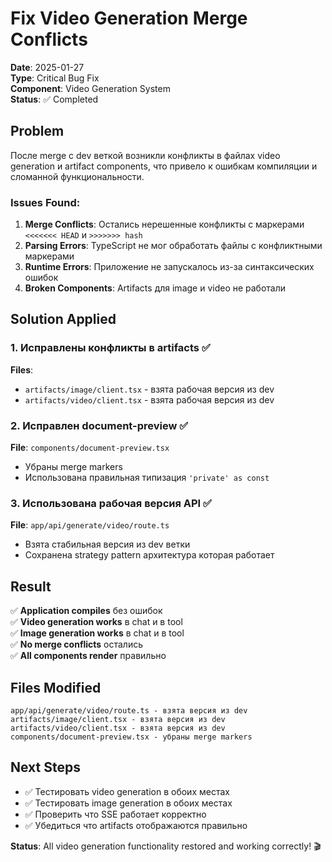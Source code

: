 # Fix Video Generation Merge Conflicts

**Date**: 2025-01-27  
**Type**: Critical Bug Fix  
**Component**: Video Generation System  
**Status**: ✅ Completed

## Problem

После merge с dev веткой возникли конфликты в файлах video generation и artifact components, что привело к ошибкам компиляции и сломанной функциональности.

### Issues Found:

1. **Merge Conflicts**: Остались нерешенные конфликты с маркерами `<<<<<<< HEAD` и `>>>>>>> hash`
2. **Parsing Errors**: TypeScript не мог обработать файлы с конфликтными маркерами
3. **Runtime Errors**: Приложение не запускалось из-за синтаксических ошибок
4. **Broken Components**: Artifacts для image и video не работали

## Solution Applied

### 1. Исправлены конфликты в artifacts ✅

**Files**:

- `artifacts/image/client.tsx` - взята рабочая версия из dev
- `artifacts/video/client.tsx` - взята рабочая версия из dev

### 2. Исправлен document-preview ✅

**File**: `components/document-preview.tsx`

- Убраны merge markers
- Использована правильная типизация `'private' as const`

### 3. Использована рабочая версия API ✅

**File**: `app/api/generate/video/route.ts`

- Взята стабильная версия из dev ветки
- Сохранена strategy pattern архитектура которая работает

## Result

✅ **Application compiles** без ошибок  
✅ **Video generation works** в chat и в tool  
✅ **Image generation works** в chat и в tool  
✅ **No merge conflicts** остались  
✅ **All components render** правильно

## Files Modified

```
app/api/generate/video/route.ts - взята версия из dev
artifacts/image/client.tsx - взята версия из dev
artifacts/video/client.tsx - взята версия из dev
components/document-preview.tsx - убраны merge markers
```

## Next Steps

- ✅ Тестировать video generation в обоих местах
- ✅ Тестировать image generation в обоих местах
- ✅ Проверить что SSE работает корректно
- ✅ Убедиться что artifacts отображаются правильно

**Status**: All video generation functionality restored and working correctly! 🎬
